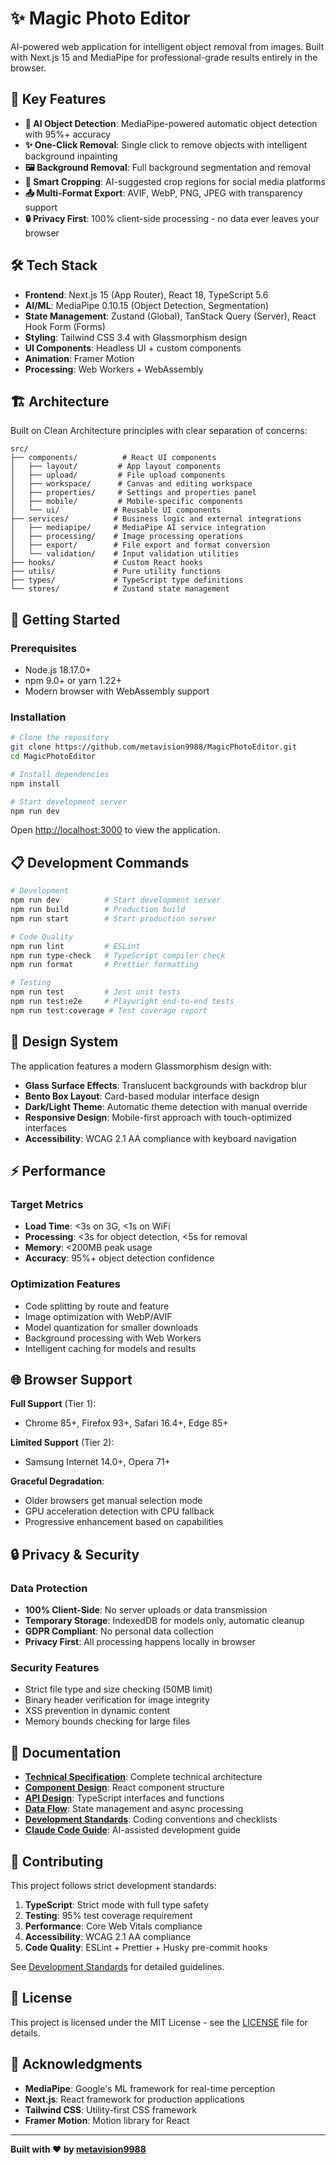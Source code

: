 # ✨ Magic Photo Editor

AI-powered web application for intelligent object removal from images. Built with Next.js 15 and MediaPipe for professional-grade results entirely in the browser.

## 🎯 Key Features

- **🤖 AI Object Detection**: MediaPipe-powered automatic object detection with 95%+ accuracy
- **✨ One-Click Removal**: Single click to remove objects with intelligent background inpainting
- **🖼️ Background Removal**: Full background segmentation and removal
- **📱 Smart Cropping**: AI-suggested crop regions for social media platforms
- **📤 Multi-Format Export**: AVIF, WebP, PNG, JPEG with transparency support
- **🔒 Privacy First**: 100% client-side processing - no data ever leaves your browser

## 🛠️ Tech Stack

- **Frontend**: Next.js 15 (App Router), React 18, TypeScript 5.6
- **AI/ML**: MediaPipe 0.10.15 (Object Detection, Segmentation)
- **State Management**: Zustand (Global), TanStack Query (Server), React Hook Form (Forms)
- **Styling**: Tailwind CSS 3.4 with Glassmorphism design
- **UI Components**: Headless UI + custom components
- **Animation**: Framer Motion
- **Processing**: Web Workers + WebAssembly

## 🏗️ Architecture

Built on Clean Architecture principles with clear separation of concerns:

```
src/
├── components/          # React UI components
│   ├── layout/         # App layout components
│   ├── upload/         # File upload components
│   ├── workspace/      # Canvas and editing workspace
│   ├── properties/     # Settings and properties panel
│   ├── mobile/         # Mobile-specific components
│   └── ui/            # Reusable UI components
├── services/          # Business logic and external integrations
│   ├── mediapipe/     # MediaPipe AI service integration
│   ├── processing/    # Image processing operations
│   ├── export/        # File export and format conversion
│   └── validation/    # Input validation utilities
├── hooks/             # Custom React hooks
├── utils/             # Pure utility functions
├── types/             # TypeScript type definitions
└── stores/            # Zustand state management
```

## 🚀 Getting Started

### Prerequisites

- Node.js 18.17.0+
- npm 9.0+ or yarn 1.22+
- Modern browser with WebAssembly support

### Installation

```bash
# Clone the repository
git clone https://github.com/metavision9988/MagicPhotoEditor.git
cd MagicPhotoEditor

# Install dependencies
npm install

# Start development server
npm run dev
```

Open [http://localhost:3000](http://localhost:3000) to view the application.

## 📋 Development Commands

```bash
# Development
npm run dev          # Start development server
npm run build        # Production build
npm run start        # Start production server

# Code Quality
npm run lint         # ESLint
npm run type-check   # TypeScript compiler check
npm run format       # Prettier formatting

# Testing
npm run test         # Jest unit tests
npm run test:e2e     # Playwright end-to-end tests
npm run test:coverage # Test coverage report
```

## 🎨 Design System

The application features a modern Glassmorphism design with:

- **Glass Surface Effects**: Translucent backgrounds with backdrop blur
- **Bento Box Layout**: Card-based modular interface design
- **Dark/Light Theme**: Automatic theme detection with manual override
- **Responsive Design**: Mobile-first approach with touch-optimized interfaces
- **Accessibility**: WCAG 2.1 AA compliance with keyboard navigation

## ⚡ Performance

### Target Metrics
- **Load Time**: <3s on 3G, <1s on WiFi
- **Processing**: <3s for object detection, <5s for removal
- **Memory**: <200MB peak usage
- **Accuracy**: 95%+ object detection confidence

### Optimization Features
- Code splitting by route and feature
- Image optimization with WebP/AVIF
- Model quantization for smaller downloads
- Background processing with Web Workers
- Intelligent caching for models and results

## 🌐 Browser Support

**Full Support** (Tier 1):
- Chrome 85+, Firefox 93+, Safari 16.4+, Edge 85+

**Limited Support** (Tier 2):
- Samsung Internet 14.0+, Opera 71+

**Graceful Degradation**:
- Older browsers get manual selection mode
- GPU acceleration detection with CPU fallback
- Progressive enhancement based on capabilities

## 🔒 Privacy & Security

### Data Protection
- **100% Client-Side**: No server uploads or data transmission
- **Temporary Storage**: IndexedDB for models only, automatic cleanup
- **GDPR Compliant**: No personal data collection
- **Privacy First**: All processing happens locally in browser

### Security Features
- Strict file type and size checking (50MB limit)
- Binary header verification for image integrity
- XSS prevention in dynamic content
- Memory bounds checking for large files

## 📖 Documentation

- **[Technical Specification](docs/magic-photo-editor-tech-spec.md)**: Complete technical architecture
- **[Component Design](docs/magic-photo-editor-component-design.md)**: React component structure
- **[API Design](docs/magic-photo-editor-api-design.md)**: TypeScript interfaces and functions
- **[Data Flow](docs/magic-photo-editor-data-flow.md)**: State management and async processing
- **[Development Standards](docs/magic-photo-editor-dev-standards.md)**: Coding conventions and checklists
- **[Claude Code Guide](CLAUDE.md)**: AI-assisted development guide

## 🤝 Contributing

This project follows strict development standards:

1. **TypeScript**: Strict mode with full type safety
2. **Testing**: 95% test coverage requirement
3. **Performance**: Core Web Vitals compliance
4. **Accessibility**: WCAG 2.1 AA compliance
5. **Code Quality**: ESLint + Prettier + Husky pre-commit hooks

See [Development Standards](docs/magic-photo-editor-dev-standards.md) for detailed guidelines.

## 📄 License

This project is licensed under the MIT License - see the [LICENSE](LICENSE) file for details.

## 🙏 Acknowledgments

- **MediaPipe**: Google's ML framework for real-time perception
- **Next.js**: React framework for production applications
- **Tailwind CSS**: Utility-first CSS framework
- **Framer Motion**: Motion library for React

---

**Built with ❤️ by [metavision9988](https://github.com/metavision9988)**
